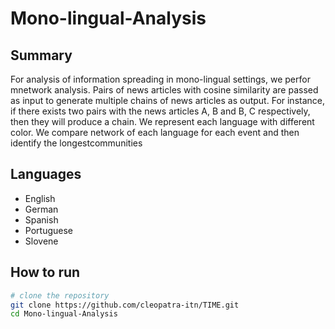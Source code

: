 # Mono-lingual-Analysis

## Summary
For  analysis  of  information  spreading  in  mono-lingual  settings,  we  perfor mnetwork analysis. Pairs of news articles with cosine similarity are passed as input to generate multiple chains of news articles as output. For instance, if there exists two pairs with the news articles A, B and B, C respectively, then they will produce a chain. We  represent each language with different color. We compare network  of  each  language  for  each  event  and  then  identify  the  longestcommunities

## Languages
- English
- German
- Spanish
- Portuguese
- Slovene

## How to run
``` bash
# clone the repository
git clone https://github.com/cleopatra-itn/TIME.git
cd Mono-lingual-Analysis

```

